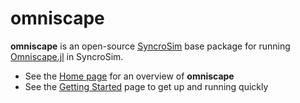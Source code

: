 # omniscape

**omniscape** is an open-source [SyncroSim](https://syncrosim.com/) base package for running [Omniscape.jl](https://docs.circuitscape.org/Omniscape.jl/stable/) in SyncroSim.

* See the [Home page](https://apexrms.github.io/omniscape/) for an overview of **omniscape**
* See the [Getting Started](https://apexrms.github.io/omniscape/getting_started.html) page to get up and running quickly 